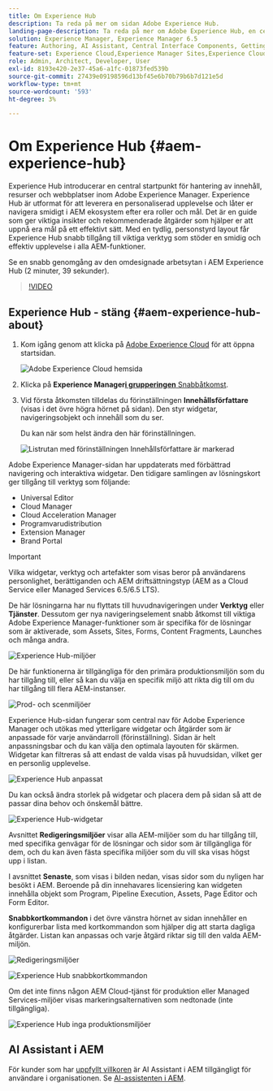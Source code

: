 ```yaml
---
title: Om Experience Hub
description: Ta reda på mer om sidan Adobe Experience Hub.
landing-page-description: Ta reda på mer om Adobe Experience Hub, en central utgångspunkt för alla AEM-funktioner.
solution: Experience Manager, Experience Manager 6.5
feature: Authoring, AI Assistant, Central Interface Components, Getting Started, Onboarding, Programs, Workflows
feature-set: Experience Cloud,Experience Manager Sites,Experience Cloud Services
role: Admin, Architect, Developer, User
exl-id: 8193e420-2e37-45a6-a1fc-01873fed539b
source-git-commit: 27439e09198596d13bf45e6b70b79b6b7d121e5d
workflow-type: tm+mt
source-wordcount: '593'
ht-degree: 3%

---
```


# Om Experience Hub {#aem-experience-hub}

Experience Hub introducerar en central startpunkt för hantering av innehåll, resurser och webbplatser inom Adobe Experience Manager. Experience Hub är utformat för att leverera en personaliserad upplevelse och låter er navigera smidigt i AEM ekosystem efter era roller och mål. Det är en guide som ger viktiga insikter och rekommenderade åtgärder som hjälper er att uppnå era mål på ett effektivt sätt. Med en tydlig, personstyrd layout får Experience Hub snabb tillgång till viktiga verktyg som stöder en smidig och effektiv upplevelse i alla AEM-funktioner.

Se en snabb genomgång av den omdesignade arbetsytan i AEM Experience Hub (2 minuter, 39 sekunder).

>[!VIDEO](https://video.tv.adobe.com/v/3475190/?learn=on&enablevpops)

<!--
Available as a private beta, Experience Hub offers an optimized experience focused on improving workflows, prioritizing goals, and delivering results. Opting in lets you influence Experience Hub's development by providing feedback that helps shape its future and enhances its value for the entire AEM community. -->

## Experience Hub - stäng {#aem-experience-hub-about}

1. Kom igång genom att klicka på [Adobe Experience Cloud](https://experience.adobe.com/#/@foundationinternal/home) för att öppna startsidan.

   ![Adobe Experience Cloud hemsida](/help/assets/assets-experience-hub/experience-cloud-experiencemanager-ams.png)

1. Klicka på **Experience Manager**&#x200B;[**i grupperingen** Snabbåtkomst](https://experience.adobe.com).
1. Vid första åtkomsten tilldelas du förinställningen **Innehållsförfattare** (visas i det övre högra hörnet på sidan). Den styr widgetar, navigeringsobjekt och innehåll som du ser.

   Du kan när som helst ändra den här förinställningen.

   ![Listrutan med förinställningen Innehållsförfattare är markerad](/help/assets/assets-experience-hub/experience-hub-role-selection.png)

Adobe Experience Manager-sidan har uppdaterats med förbättrad navigering och interaktiva widgetar. Den tidigare samlingen av lösningskort ger tillgång till verktyg som följande:

* Universal Editor
* Cloud Manager
* Cloud Acceleration Manager
* Programvarudistribution
* Extension Manager
* Brand Portal

>[!IMPORTANT]
>
>Vilka widgetar, verktyg och artefakter som visas beror på användarens personlighet, berättiganden och AEM driftsättningstyp (AEM as a Cloud Service eller Managed Services 6.5/6.5 LTS).

De här lösningarna har nu flyttats till huvudnavigeringen under **Verktyg** eller **Tjänster**. Dessutom ger nya navigeringselement snabb åtkomst till viktiga Adobe Experience Manager-funktioner som är specifika för de lösningar som är aktiverade, som Assets, Sites, Forms, Content Fragments, Launches och många andra.

![Experience Hub-miljöer](/help/assets/assets-experience-hub/experience-hub-author-environments-ams.png)

De här funktionerna är tillgängliga för den primära produktionsmiljön som du har tillgång till, eller så kan du välja en specifik miljö att rikta dig till om du har tillgång till flera AEM-instanser.

![Prod- och scenmiljöer](/help/assets/assets-experience-hub/experience-hub-prod-stage-ams.png)

Experience Hub-sidan fungerar som central nav för Adobe Experience Manager och utökas med ytterligare widgetar och åtgärder som är anpassade för varje användarroll (förinställning). Sidan är helt anpassningsbar och du kan välja den optimala layouten för skärmen. Widgetar kan filtreras så att endast de valda visas på huvudsidan, vilket ger en personlig upplevelse.

![Experience Hub anpassat](/help/assets/assets-experience-hub/experience-hub-custom-ams.png)

Du kan också ändra storlek på widgetar och placera dem på sidan så att de passar dina behov och önskemål bättre.

![Experience Hub-widgetar](/help/assets/assets-experience-hub/experience-hub-custom-widgets-ams.png)

Avsnittet **Redigeringsmiljöer** visar alla AEM-miljöer som du har tillgång till, med specifika genvägar för de lösningar och sidor som är tillgängliga för dem, och du kan även fästa specifika miljöer som du vill ska visas högst upp i listan.

I avsnittet **Senaste**, som visas i bilden nedan, visas sidor som du nyligen har besökt i AEM. Beroende på din innehavares licensiering kan widgeten innehålla objekt som Program, Pipeline Execution, Assets, Page Editor och Form Editor.

**Snabbkortkommandon** i det övre vänstra hörnet av sidan innehåller en konfigurerbar lista med kortkommandon som hjälper dig att starta dagliga åtgärder. Listan kan anpassas och varje åtgärd riktar sig till den valda AEM-miljön.

![Redigeringsmiljöer](/help/assets/assets-experience-hub/experience-hub-recents-ams.png)

![Experience Hub snabbkortkommandon](/help/assets/assets-experience-hub/experience-hub-quick-shortcuts-ams.png)

Om det inte finns någon AEM Cloud-tjänst för produktion eller Managed Services-miljöer visas markeringsalternativen som nedtonade (inte tillgängliga).

![Experience Hub inga produktionsmiljöer](/help/assets/assets-experience-hub/experience-hub-no-prod-environs-ams.png)

## AI Assistant i AEM

För kunder som har [uppfyllt villkoren](/help/ai-assistant-in-aem.md#get-access) är AI Assistant i AEM tillgängligt för användare i organisationen. Se [AI-assistenten i AEM](/help/ai-assistant-in-aem.md).
